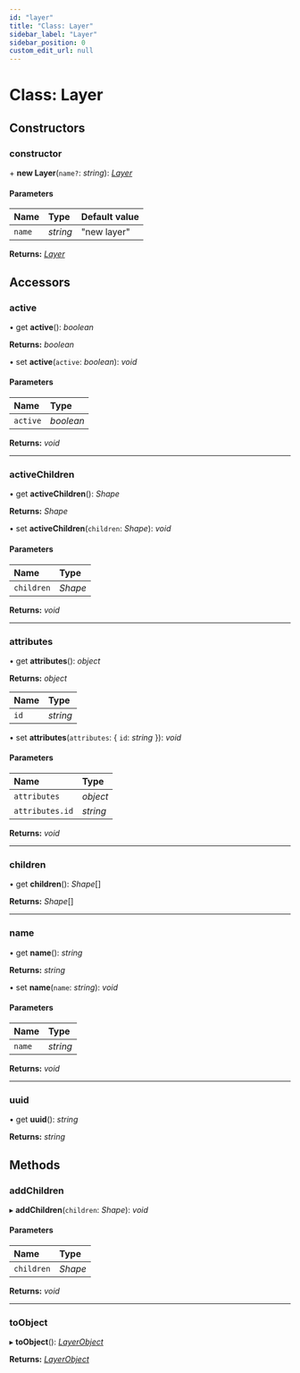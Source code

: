 ```yaml
---
id: "layer"
title: "Class: Layer"
sidebar_label: "Layer"
sidebar_position: 0
custom_edit_url: null
---
```


# Class: Layer

## Constructors

### constructor

\+ **new Layer**(`name?`: *string*): [*Layer*](layer.md)

#### Parameters

| Name | Type | Default value |
| :------ | :------ | :------ |
| `name` | *string* | "new layer" |

**Returns:** [*Layer*](layer.md)

## Accessors

### active

• get **active**(): *boolean*

**Returns:** *boolean*

• set **active**(`active`: *boolean*): *void*

#### Parameters

| Name | Type |
| :------ | :------ |
| `active` | *boolean* |

**Returns:** *void*

___

### activeChildren

• get **activeChildren**(): *Shape*

**Returns:** *Shape*

• set **activeChildren**(`children`: *Shape*): *void*

#### Parameters

| Name | Type |
| :------ | :------ |
| `children` | *Shape* |

**Returns:** *void*

___

### attributes

• get **attributes**(): *object*

**Returns:** *object*

| Name | Type |
| :------ | :------ |
| `id` | *string* |

• set **attributes**(`attributes`: { `id`: *string*  }): *void*

#### Parameters

| Name | Type |
| :------ | :------ |
| `attributes` | *object* |
| `attributes.id` | *string* |

**Returns:** *void*

___

### children

• get **children**(): *Shape*[]

**Returns:** *Shape*[]

___

### name

• get **name**(): *string*

**Returns:** *string*

• set **name**(`name`: *string*): *void*

#### Parameters

| Name | Type |
| :------ | :------ |
| `name` | *string* |

**Returns:** *void*

___

### uuid

• get **uuid**(): *string*

**Returns:** *string*

## Methods

### addChildren

▸ **addChildren**(`children`: *Shape*): *void*

#### Parameters

| Name | Type |
| :------ | :------ |
| `children` | *Shape* |

**Returns:** *void*

___

### toObject

▸ **toObject**(): [*LayerObject*](../interfaces/layerobject.md)

**Returns:** [*LayerObject*](../interfaces/layerobject.md)
